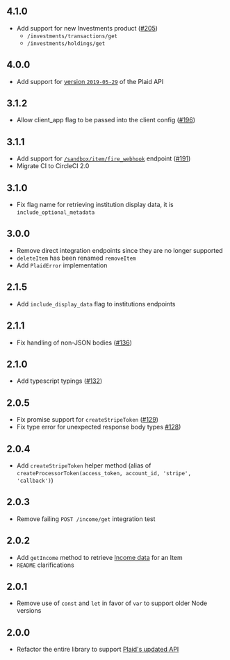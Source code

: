 ## 4.1.0

- Add support for new Investments product ([#205](https://github.com/plaid/plaid-node/issues/205))
  - `/investments/transactions/get`
  - `/investments/holdings/get`

## 4.0.0

- Add support for [version `2019-05-29`](https://plaid.com/docs/api-upgrades/) of the Plaid API

## 3.1.2

- Allow client_app flag to be passed into the client config ([#196](https://github.com/plaid/plaid-node/issues/196))

## 3.1.1

- Add support for [`/sandbox/item/fire_webhook`][sandbox-item-fire-webhook] endpoint ([#191](https://github.com/plaid/plaid-node/pull/191))
- Migrate CI to CircleCI 2.0

## 3.1.0

- Fix flag name for retrieving institution display data, it is `include_optional_metadata`

## 3.0.0

- Remove direct integration endpoints since they are no longer supported
- `deleteItem` has been renamed `removeItem`
- Add `PlaidError` implementation

## 2.1.5

- Add `include_display_data` flag to institutions endpoints

## 2.1.1

- Fix handling of non-JSON bodies ([#136](https://github.com/plaid/plaid-node/issues/136))

## 2.1.0

- Add typescript typings ([#132](https://github.com/plaid/plaid-node/pull/132))

## 2.0.5

- Fix promise support for `createStripeToken` ([#129](https://github.com/plaid/plaid-node/pull/129))
- Fix type error for unexpected response body types [#128](https://github.com/plaid/plaid-node/pull/128))

## 2.0.4

- Add `createStripeToken` helper method (alias of `createProcessorToken(access_token, account_id, 'stripe', 'callback')`)

## 2.0.3

- Remove failing `POST /income/get` integration test

## 2.0.2

- Add `getIncome` method to retrieve [Income data](https://plaid.com/docs/api#income) for an Item
- `README` clarifications

## 2.0.1

- Remove use of `const` and `let` in favor of `var` to support older Node versions

## 2.0.0

- Refactor the entire library to support [Plaid's updated API](https://blog.plaid.com/improving-our-api)

[sandbox-item-fire-webhook]: https://plaid.com/docs/#firing-webhooks
